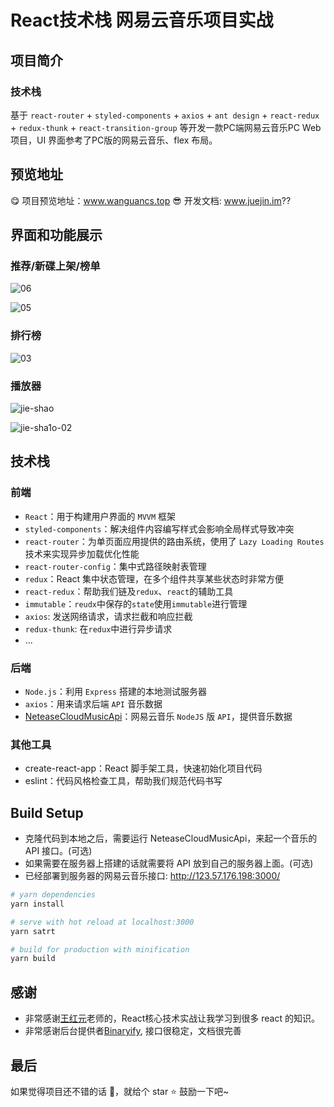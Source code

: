 # React技术栈 网易云音乐项目实战

## 项目简介
### 技术栈
基于 `react-router` + `styled-components` + `axios` + `ant design` + `react-redux` + `redux-thunk` + `react-transition-group` 等开发一款PC端网易云音乐PC Web项目，UI 界面参考了PC版的网易云音乐、flex 布局。

## 预览地址
😋 项目预览地址：www.wanguancs.top
😎 开发文档: www.juejin.im??

## 界面和功能展示
### 推荐/新碟上架/榜单

![06](https://mingcloudpic.oss-cn-beijing.aliyuncs.com/img/20201020210035.gif)

![05](https://mingcloudpic.oss-cn-beijing.aliyuncs.com/img/20201020210132.gif)

### 排行榜

![03](https://mingcloudpic.oss-cn-beijing.aliyuncs.com/img/20201020210123.png)

### 播放器

![jie-shao](https://mingcloudpic.oss-cn-beijing.aliyuncs.com/img/20201020205714.gif)

![jie-sha1o-02](https://mingcloudpic.oss-cn-beijing.aliyuncs.com/img/20201020205846.gif)

## 技术栈

### 前端

- `React`：用于构建用户界面的 `MVVM` 框架
- `styled-components`：解决组件内容编写样式会影响全局样式导致冲突
- `react-router`：为单页面应用提供的路由系统，使用了 `Lazy Loading Routes` 技术来实现异步加载优化性能
- `react-router-config`：集中式路径映射表管理
- `redux`：React 集中状态管理，在多个组件共享某些状态时非常方便
- `react-redux`：帮助我们链及`redux`、`react`的辅助工具
- `immutable`：`reudx`中保存的`state`使用`immutable`进行管理
- `axios`: 发送网络请求，请求拦截和响应拦截
- `redux-thunk`: 在`redux`中进行异步请求
- ...

### 后端

- `Node.js`：利用 `Express` 搭建的本地测试服务器
- `axios`：用来请求后端 `API` 音乐数据
- [NeteaseCloudMusicApi](https://binaryify.github.io/NeteaseCloudMusicApi/#/)：网易云音乐 `NodeJS` 版 `API`，提供音乐数据

### 其他工具

- create-react-app：React 脚手架工具，快速初始化项目代码
- eslint：代码风格检查工具，帮助我们规范代码书写


## Build Setup
- 克隆代码到本地之后，需要运行 NeteaseCloudMusicApi，来起一个音乐的 API 接口。(可选)
- 如果需要在服务器上搭建的话就需要将 API 放到自己的服务器上面。(可选)
- 已经部署到服务器的网易云音乐接口: http://123.57.176.198:3000/

``` powershell
# yarn dependencies
yarn install

# serve with hot reload at localhost:3000
yarn satrt

# build for production with minification
yarn build
```


## 感谢

- 非常感谢[王红元](https://github.com/coderwhy)老师的，React核心技术实战让我学习到很多 react 的知识。
- 非常感谢后台提供者[Binaryify](https://github.com/Binaryify/NeteaseCloudMusicApi), 接口很稳定，文档很完善


## 最后
如果觉得项目还不错的话 👏，就给个 star ⭐ 鼓励一下吧~

